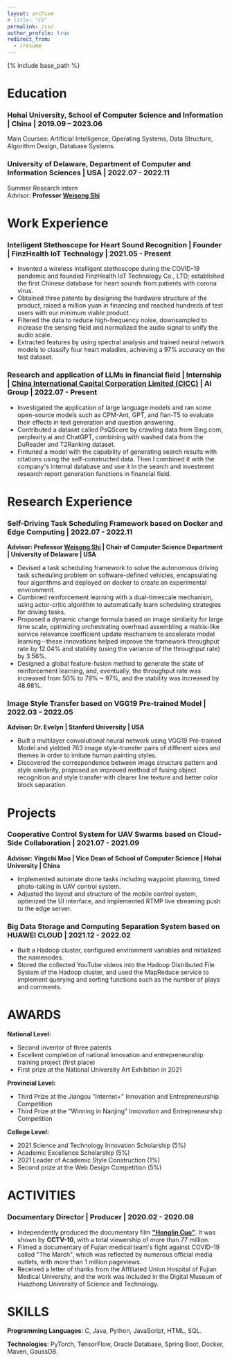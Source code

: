 ```yaml
---
layout: archive
# title: "CV"
permalink: /cv/
author_profile: true
redirect_from:
  - /resume
---
```


{% include base_path %}

# Education
### Hohai University, School of Computer Science and Information **| China | 2019.09 – 2023.06**
Main Courses: Artificial Intelligence, Operating Systems, Data Structure, Algorithm Design, Database Systems.
### University of Delaware, Department of Computer and Information Sciences | USA | 2022.07 - 2022.11
Summer Research intern  
Advisor: **Professor [Weisong Shi](http://weisongshi.org)**  

# Work Experience
### Intelligent Stethoscope for Heart Sound Recognition | Founder | FinzHealth IoT Technology | 2021.05 - Present  
  - Invented a wireless intelligent stethoscope during the COVID-19 pandemic and founded FinzHealth IoT Technology Co., LTD; established the first Chinese database for heart sounds from patients with corona virus.
  - Obtained three patents by designing the hardware structure of the product, raised a million yuan in financing and reached hundreds of test users with our minimum viable product.
  - Filtered the data to reduce high-frequency noise, downsampled to increase the sensing field and normalized the audio signal to unify the audio scale.
  - Extracted features by using spectral analysis and trained neural network models to classify four heart maladies, achieving a 97% accuracy on the test dataset.  

### Research and application of LLMs in financial field | Internship | [China International Capital Corporation Limited (CICC)](https://www.cicc.com) | AI Group | 2022.07 - Present
  - Investigated the application of large language models and ran some open-source models such as CPM-Ant, GPT, and flan-T5 to evaluate their effects in text generation and question answering.
  - Contributed a dataset called PsQScore by crawling data from Bing.com, perplexity.ai and ChatGPT, combining with washed data from the DuReader and T2Ranking dataset.  
  - Fintuned a model with the capability of generating search results with citations using the self-constructed data. Then I combined it with the company's internal database and use it in the search and investment research report generation functions in financial field.

# Research Experience
### Self-Driving Task Scheduling Framework based on Docker and Edge Computing | 2022.07 - 2022.11  
  **Advisor: Professor [Weisong Shi](http://weisongshi.org) | Chair of Computer Science Department | University of Delaware | USA**
  - Devised a task scheduling framework to solve the autonomous driving task scheduling problem on software-defined vehicles, encapsulating four algorithms and deployed on docker to create an experimental environment.
  - Combined reinforcement learning with a dual-timescale mechanism, using actor-critic algorithm to automatically learn scheduling strategies for driving tasks.
  - Proposed a dynamic change formula based on image similarity for large time scale, optimizing orchestrating overhead assembling a matrix-like service relevance coefficient update mechanism to accelerate model learning--these innovations helped improve the framework throughput rate by 12.04% and stability (using the variance of the throughput rate) by 3.56%.
  - Designed a global feature-fusion method to generate the state of reinforcement learning, and, eventually, the throughput rate was increased from 50% to 79% ~ 97%, and the stability was increased by 48.68%.  

### Image Style Transfer based on VGG19 Pre-trained Model | 2022.03 - 2022.05  
  **Advisor: Dr. Evelyn | Stanford University | USA**
  - Built a multilayer convolutional neural network using VGG19 Pre-trained Model and yielded 763 image style-transfer pairs of different sizes and themes in order to imitate human painting styles.
  - Discovered the correspondence between image structure pattern and style similarity, proposed an improved method of fusing object recognition and style transfer with clearer line texture and better color block separation.

# Projects
### Cooperative Control System for UAV Swarms based on Cloud-Side Collaboration | 2021.07 - 2021.09   
  **Advisor: Yingchi Mao | Vice Dean of School of Computer Science | Hohai University | China**
  - Implemented automate drone tasks including waypoint planning, timed photo-taking in UAV control system.
  - Adjusted the layout and structure of the mobile control system, optimized the UI interface, and implemented RTMP live streaming push to the edge server.  

### Big Data Storage and Computing Separation System based on HUAWEI CLOUD | 2021.12 - 2022.02
  - Built a Hadoop cluster, configured environment variables and initialized the namenodes.  
  - Stored the collected YouTube videos into the Hadoop Distributed File System of the Hadoop cluster, and used the MapReduce service to implement querying and sorting functions such as the number of plays and comments.

# AWARDS
**National Level:**
  - Second inventor of three patents
  - Excellent completion of national innovation and entrepreneurship training project (first place)
  - First prize at the National University Art Exhibition in 2021  

**Provincial Level:**
  - Third Prize at the Jiangsu "Internet+" Innovation and Entrepreneurship Competition
  - Third Prize at the "Winning in Nanjing" Innovation and Entrepreneurship Competition    

**College Level:**
  - 2021 Science and Technology Innovation Scholarship (5%)
  - Academic Excellence Scholarship (5%)
  - 2021 Leader of Academic Style Construction (1%)
  - Second prize at the Web Design Competition (5%)

# ACTIVITIES
### Documentary Director | Producer | 2020.02 - 2020.08
  - Independently produced the documentary film **["Honglin Cuo"](https://www.bilibili.com/video/BV1gT4y177oL/?spm_id_from=333.337.search-card.all.click&vd_source=f992594be2927c7f40bec1ab727fb47c)**. It was shown by **CCTV-10**, with a total viewership of more than 77 million.
  - Filmed a documentary of Fujian medical team's fight against COVID-19 called "The March", which was reflected by numerous official media outlets, with more than 1 million pageviews.
  - Received a letter of thanks from the Affiliated Union Hospital of Fujian Medical University, and the work was included in the Digital Museum of Huazhong University of Science and Technology.

# SKILLS
**Programming Languages**: C, Java, Python, JavaScript, HTML, SQL.  
 
**Technologies**: PyTorch, TensorFlow, Oracle Database, Spring Boot, Docker, Maven, GaussDB.

<!-- 
Publications
======
  <ul>{% for post in site.publications %}
    {% include archive-single-cv.html %}
  {% endfor %}</ul>
  
Talks
======
  <ul>{% for post in site.talks %}
    {% include archive-single-talk-cv.html %}
  {% endfor %}</ul>
  
Teaching
======
  <ul>{% for post in site.teaching %}
    {% include archive-single-cv.html %}
  {% endfor %}</ul>
  
Service and leadership
======
* Currently signed in to 43 different slack teams -->
